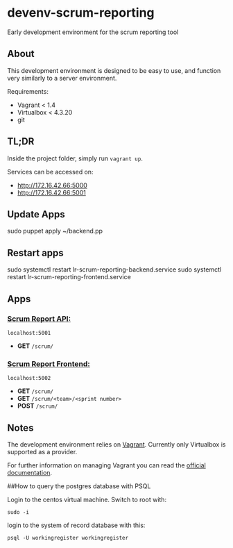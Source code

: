 devenv-scrum-reporting
===============

Early development environment for the scrum reporting tool

## About

This development environment is designed to be easy to use, and function very similarly to a server environment.

Requirements:
 - Vagrant < 1.4
 - Virtualbox < 4.3.20
 - git

## TL;DR

Inside the project folder, simply run `vagrant up`.

Services can be accessed on:
 - http://172.16.42.66:5000
 - http://172.16.42.66:5001

## Update Apps

sudo puppet apply ~/backend.pp

## Restart apps

sudo systemctl restart lr-scrum-reporting-backend.service
sudo systemctl restart lr-scrum-reporting-frontend.service

## Apps
### [Scrum Report API:](https://github.com/LandRegistry/scrum-reporting-prototype)

`localhost:5001`
- **GET** `/scrum/`

### [Scrum Report Frontend:](https://github.com/LandRegistry/scrum-reporting-prototype)

`localhost:5002`
- **GET** `/scrum/`
- **GET** `/scrum/<team>/<sprint number>`
- **POST** `/scrum/`

## Notes
The development environment relies on [Vagrant](https://www.vagrantup.com/).
Currently only Virtualbox is supported as a provider.

For further information on managing Vagrant you can read the [official documentation](https://docs.vagrantup.com/v2/).

##How to query the postgres database with PSQL

Login to the centos virtual machine.  Switch to root with:

```
sudo -i
```

login to the system of record database with this:

```
psql -U workingregister workingregister
```
